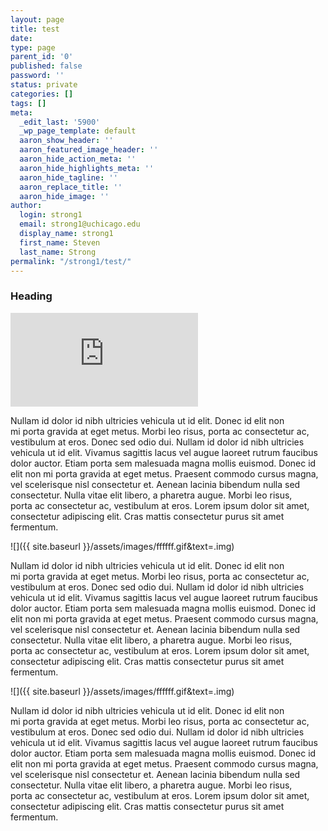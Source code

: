 ```yaml
---
layout: page
title: test
date: 
type: page
parent_id: '0'
published: false
password: ''
status: private
categories: []
tags: []
meta:
  _edit_last: '5900'
  _wp_page_template: default
  aaron_show_header: ''
  aaron_featured_image_header: ''
  aaron_hide_action_meta: ''
  aaron_hide_highlights_meta: ''
  aaron_hide_tagline: ''
  aaron_replace_title: ''
  aaron_hide_image: ''
author:
  login: strong1
  email: strong1@uchicago.edu
  display_name: strong1
  first_name: Steven
  last_name: Strong
permalink: "/strong1/test/"
---
```

### Heading

 ![](http://dummyimage.com/64x64/0088cc/ffffff.gif&text=.img)

Nullam id dolor id nibh ultricies vehicula ut id elit. Donec id elit non  
 mi porta gravida at eget metus. Morbi leo risus, porta ac consectetur ac,  
 vestibulum at eros. Donec sed odio dui. Nullam id dolor id nibh ultricies  
 vehicula ut id elit. Vivamus sagittis lacus vel augue laoreet rutrum faucibus  
 dolor auctor. Etiam porta sem malesuada magna mollis euismod. Donec id  
 elit non mi porta gravida at eget metus. Praesent commodo cursus magna,  
 vel scelerisque nisl consectetur et. Aenean lacinia bibendum nulla sed  
 consectetur. Nulla vitae elit libero, a pharetra augue. Morbi leo risus,  
 porta ac consectetur ac, vestibulum at eros. Lorem ipsum dolor sit amet,  
 consectetur adipiscing elit. Cras mattis consectetur purus sit amet fermentum.

 ![]({{ site.baseurl }}/assets/images/ffffff.gif&text=.img)

Nullam id dolor id nibh ultricies vehicula ut id elit. Donec id elit non  
 mi porta gravida at eget metus. Morbi leo risus, porta ac consectetur ac,  
 vestibulum at eros. Donec sed odio dui. Nullam id dolor id nibh ultricies  
 vehicula ut id elit. Vivamus sagittis lacus vel augue laoreet rutrum faucibus  
 dolor auctor. Etiam porta sem malesuada magna mollis euismod. Donec id  
 elit non mi porta gravida at eget metus. Praesent commodo cursus magna,  
 vel scelerisque nisl consectetur et. Aenean lacinia bibendum nulla sed  
 consectetur. Nulla vitae elit libero, a pharetra augue. Morbi leo risus,  
 porta ac consectetur ac, vestibulum at eros. Lorem ipsum dolor sit amet,  
 consectetur adipiscing elit. Cras mattis consectetur purus sit amet fermentum.

 ![]({{ site.baseurl }}/assets/images/ffffff.gif&text=.img)

Nullam id dolor id nibh ultricies vehicula ut id elit. Donec id elit non  
 mi porta gravida at eget metus. Morbi leo risus, porta ac consectetur ac,  
 vestibulum at eros. Donec sed odio dui. Nullam id dolor id nibh ultricies  
 vehicula ut id elit. Vivamus sagittis lacus vel augue laoreet rutrum faucibus  
 dolor auctor. Etiam porta sem malesuada magna mollis euismod. Donec id  
 elit non mi porta gravida at eget metus. Praesent commodo cursus magna,  
 vel scelerisque nisl consectetur et. Aenean lacinia bibendum nulla sed  
 consectetur. Nulla vitae elit libero, a pharetra augue. Morbi leo risus,  
 porta ac consectetur ac, vestibulum at eros. Lorem ipsum dolor sit amet,  
 consectetur adipiscing elit. Cras mattis consectetur purus sit amet fermentum.

